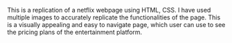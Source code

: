 This is a replication of a netflix webpage using HTML, CSS. I have used multiple images to accurately replicate the functionalities of the page. This is a visually appealing and easy to navigate page, which user can use to see the pricing plans of the entertainment platform.

